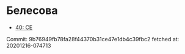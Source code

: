 # Белесова
- [40: CE](40.md)

Commit: 9b76949fb78fa28f44370b31ce47e1db4c39fbc2
 fetched at: 20201216-074713

